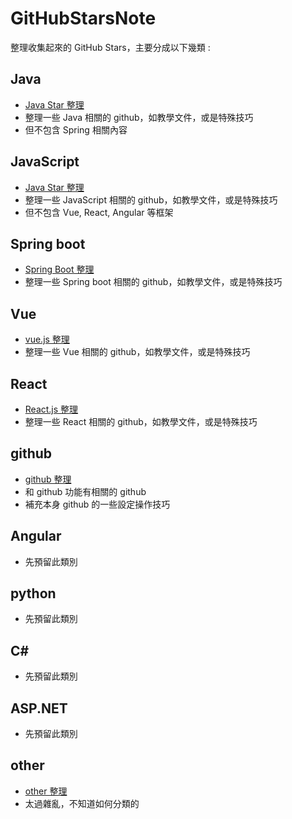 # GitHubStarsNote
整理收集起來的 GitHub Stars，主要分成以下幾類 :

## Java
- [Java Star 整理](https://github.com/Frank0321/GitHubStarsNote/blob/master/Java.md)
- 整理一些 Java 相關的 github，如教學文件，或是特殊技巧
- 但不包含 Spring 相關內容

## JavaScript
- [Java Star 整理](https://github.com/Frank0321/GitHubStarsNote/blob/master/JavaScript.md)
- 整理一些 JavaScript 相關的 github，如教學文件，或是特殊技巧
- 但不包含 Vue, React, Angular 等框架

## Spring boot
- [Spring Boot 整理](https://github.com/Frank0321/GitHubStarsNote/blob/master/SpringBoot.md)
- 整理一些 Spring boot 相關的 github，如教學文件，或是特殊技巧

## Vue
- [vue.js 整理](https://github.com/Frank0321/GitHubStarsNote/blob/master/Vue.md)
- 整理一些 Vue 相關的 github，如教學文件，或是特殊技巧

## React
- [React.js 整理](https://github.com/Frank0321/GitHubStarsNote/blob/master/React.md)
- 整理一些 React 相關的 github，如教學文件，或是特殊技巧

## github
- [github 整理](https://github.com/Frank0321/GitHubStarsNote/blob/master/github.md)
- 和 github 功能有相關的 github
- 補充本身 github 的一些設定操作技巧

## Angular
- 先預留此類別

## python
- 先預留此類別

## C#
- 先預留此類別

## ASP.NET
- 先預留此類別

## other
- [other 整理](https://github.com/Frank0321/GitHubStarsNote/blob/master/other.md)
- 太過雜亂，不知道如何分類的

